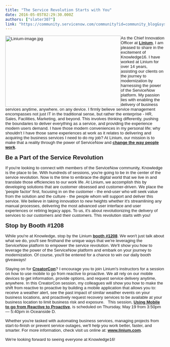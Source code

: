 ```yaml
---
title: "The Service Revolution Starts with You"
date: 2016-05-05T02:29:30.000Z
authors: ["slater307"]
link: "https://community.servicenow.com/community?id=community_blog&sys_id=6a3deae5dbd0dbc01dcaf3231f961947"
---
```

<p><span style="font-size: 10.0pt; font-family: 'Arial',sans-serif;"><img   alt="Linium-image.jpg" class="image-1 jive-image" height="225" src="c65d4d86db189f048c8ef4621f961926.iix" style="float: left; width: 365px; height: 224.955px;" width="365"/>As the Chief Innovation Officer at <strong><a title="w.linium.com/" href="http://www.linium.com/">Linium</a></strong>, I am pleased to share in the excitement of Knowledge16. I have worked at Linium for over 14 years, assisting our clients on the journey to modernization by harnessing the power of the ServiceNow platform. My passion lies with enabling the delivery of business services anytime, anywhere, on any device. I firmly believe service management encompasses not just IT in the traditional sense, but rather the enterprise - HR, Sales, Facilities, Marketing, and beyond. This involves thinking differently, pushing the boundaries to deliver everything as a service, and providing the experience modern users demand. I have those modern conveniences in my personal life; why shouldn't I have those same experiences at work as it relates to delivering and acquiring the business services I need to do my job? At Linium, our mission is to make that a reality through the power of ServiceNow and <strong><a title="w.linium.com/" href="http://www.linium.com/">change the way people work</a></strong>. </span></p><p class="Default"></p><p class="Default"><span style="font-size: 14pt; font-family: Arial, sans-serif;"><strong>Be a Part of the Service Revolution</strong></span></p><p class="Default"><span style="font-size: 10.0pt; font-family: 'Arial',sans-serif;">If you're looking to connect with members of the ServiceNow community, Knowledge is the place to be. With hundreds of sessions, you're going to be in the center of the service revolution. Now is the time to embrace the digital world that we live in and translate those efficiencies to our work life. At Linium, we accomplish this by developing solutions that are customer obsessed and customer-driven. We place the 'people factor' first, focusing in on the customer - the end-user who will seek value from the solution and the culture - the people whom will support and deliver this service. We believe in taking innovation to new heights whether it's streamlining any manual processes, delivering the most advanced user interface and user experiences or retiring legacy apps. To us, it's about revolutionizing the delivery of services to our customers and their customers. This revolution starts with you!</span></p><p class="Default"></p><p class="Default"><span style="font-size: 14pt; font-family: Arial, sans-serif;"><strong>Stop by Booth #1208</strong></span></p><p class="Default"><span style="font-size: 10.0pt; font-family: 'Arial',sans-serif;">While you're at Knowledge, stop by the Linium <strong><a title="w.linium.com/events-and-webinars/knowledge16-conference-las-vegas-nv" href="http://www.linium.com/events-and-webinars/knowledge16-conference-las-vegas-nv">booth #1208</a></strong>. We won't just talk about what we do, you'll see firsthand the unique ways that we're leveraging the ServiceNow platform to empower the service revolution. We'll show you how to leverage the power of the ServiceNow platform and embark on your journey to modernization. Of course, you'll be entered for a chance to win our daily booth giveaways! </span></p><p class="Default"></p><p class="Default"><span style="font-size: 10.0pt; font-family: 'Arial',sans-serif;">Staying on for <strong><a title="w.linium.com/events-and-webinars/events/servicenow-creatorcon-knowledge16" href="http://www.linium.com/events-and-webinars/events/servicenow-creatorcon-knowledge16">CreatorCon</a></strong>? I encourage you to join Linium's instructors for a session on how to use mobile to go from reactive to proactive. We all rely on our mobile devices to get information, provide options, and request service delivery anytime, anywhere. In this CreatorCon session, my colleagues will show you how to make the shift from reactive to proactive by building a mobile application that allows you to: receive a weather alert, see the past impact of similar weather events on your business locations, and proactively request recovery services to be available at your business location to limit business risk and exposure.   This session, <strong><a title="w.linium.com/events-and-webinars/events/servicenow-creatorcon-knowledge16" href="http://www.linium.com/events-and-webinars/events/servicenow-creatorcon-knowledge16">Using Mobile to go from Reactive to Proactive</a></strong>, is scheduled on Thursday, May 19 from 3:50pm — 5:40pm in Oceanside D.   </span></p><p class="Default"></p><p class="Default"><span style="font-size: 10.0pt; font-family: 'Arial',sans-serif;">Whether you're tasked with automating business services, managing projects from start-to-finish or prevent service outages, we'll help you work better, faster, and smarter. For more information, check visit us online at: <strong><a title="w.linium.com/" href="http://www.linium.com/">www.linium.com</a></strong>. </span></p><p class="Default"></p><p class="Default"><span style="font-size: 10.0pt; font-family: 'Arial',sans-serif;">We're looking forward to seeing everyone at Knowledge16!</span></p>